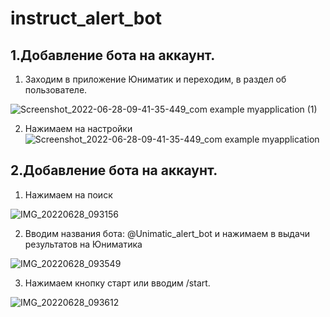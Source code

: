 # instruct_alert_bot

## 1.Добавление бота на аккаунт.

1) Заходим в приложение Юниматик и переходим, в раздел об пользователе.

![Screenshot_2022-06-28-09-41-35-449_com example myapplication (1)](https://user-images.githubusercontent.com/63918733/176115899-c89cb57c-8571-4c71-9af0-754a90766cad.jpg)


2) Нажимаем на настройки ![Screenshot_2022-06-28-09-41-35-449_com example myapplication](https://user-images.githubusercontent.com/63918733/176115741-d3bb8ff5-6343-4656-858f-6da9e0708d45.jpg)


## 2.Добавление бота на аккаунт.

1) Нажимаем на поиск

![IMG_20220628_093156](https://user-images.githubusercontent.com/63918733/176109525-af921577-6970-4b9f-8fa9-9b99f0f6aa39.jpg)

2) Вводим названия бота: @Unimatic_alert_bot и нажимаем в выдачи результатов на Юниматика

![IMG_20220628_093549](https://user-images.githubusercontent.com/63918733/176110280-eb44a164-b479-43db-a140-37d9e76defa3.jpg)

3) Нажимаем кнопку старт или вводим /start.

![IMG_20220628_093612](https://user-images.githubusercontent.com/63918733/176110430-8e9c31aa-9d8f-4671-964d-de05cc0ca096.jpg)
